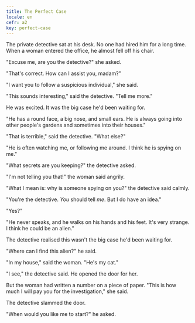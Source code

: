 ```yaml
---
title: The Perfect Case
locale: en
cefr: a2
key: perfect-case
---
```


The private detective sat at his desk. No one had hired him for a long time. When a woman entered the office, he almost fell off his chair.

"Excuse me, are you the detective?" she asked.

"That's correct. How can I assist you, madam?"

"I want you to follow a suspicious individual," she said.

"This sounds interesting," said the detective. "Tell me more."

He was excited. It was the big case he'd been waiting for.

"He has a round face, a big nose, and small ears. He is always going into other people's gardens and sometimes into their houses."

"That is terrible," said the detective. "What else?"

"He is often watching me, or following me around. I think he is spying on me."

"What secrets are you keeping?" the detective asked.

"I'm not telling you that!" the woman said angrily.

"What I mean is: why is someone spying on you?" the detective said calmly.

"You're the detective. *You* should tell *me*. But I do have an idea."

"Yes?"

"He never speaks, and he walks on his hands and his feet. It's very strange. I think he could be an alien."

The detective realised this wasn't the big case he'd been waiting for.

"Where can I find this alien?" he said.

"In my house," said the woman. "He's my cat."

"I see," the detective said. He opened the door for her.

But the woman had written a number on a piece of paper. "This is how much I will pay you for the investigation," she said.

The detective slammed the door.

"When would you like me to start?" he asked.